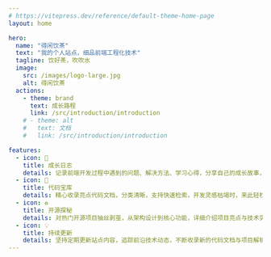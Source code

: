 ```yaml
---
# https://vitepress.dev/reference/default-theme-home-page
layout: home

hero:
  name: "得闲饮茶"
  text: "我的个人站点，细品前端工程化技术"
  tagline: 饮好茶，吹吹水
  image:
    src: /images/logo-large.jpg
    alt: 得闲饮茶
  actions:
    - theme: brand
      text: 成长路程
      link: /src/introduction/introduction
    # - theme: alt
    #   text: 文档
    #   link: /src/introduction/introduction

features:
  - icon: 🌟
    title: 成长日志
    details: 记录前端开发过程中遇到的问题、解决方法、学习心得，分享自己的成长故事，帮助你更好地理解和掌握前端技术。
  - icon: 📝
    title: 代码宝库
    details: 精心收录亮点代码文档，分类清晰，支持快速检索，开发灵感枯竭时，来此轻松获取实用代码片段，省时又高效。
  - icon: ♻️
    title: 开源探秘
    details: 对热门开源项目抽丝剥茧，从架构设计到核心功能，详细介绍项目亮点与技术实现，深入理解开源精髓，拓宽技术视野。
  - icon: 💡
    title: 持续更新
    details: 坚持定期更新站点内容，追踪前沿技术动态，不断收录新的代码文档与项目解析，确保你获取的知识始终新鲜、实用。
---
```


